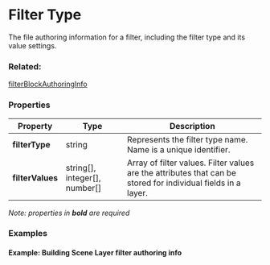 # Filter Type

The file authoring information for a filter, including the filter type and its value settings.

### Related:

[filterBlockAuthoringInfo](filterBlockAuthoringInfo.md)
### Properties

| Property | Type | Description |
| --- | --- | --- |
| **filterType** | string | Represents the filter type name. Name is a unique identifier. |
| **filterValues** | string[], integer[], number[] | Array of filter values. Filter values are the attributes that can be stored for individual fields in a layer. |

*Note: properties in **bold** are required*

### Examples 

#### Example: Building Scene Layer filter authoring info 

